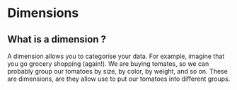 # Dimensions

## What is a dimension ?

A dimension allows you to categorise your data. For example, imagine that you go grocery shopping (again!). We are buying tomates, so we can probably group our tomatoes by size, by color, by weight, and so on. These are dimensions, are they allow use to put our tomatoes into different groups.&#x20;

##

